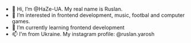 - 👋 Hi, I’m @HaZe-UA. My real name is Ruslan.
- 👀 I’m interested in frontend development, music, footbal and computer games.
- 🌱 I’m currently learning frontend development
- 📫 I'm from Ukraine. My instagram profile: @ruslan.yarosh

<!---
HaZe-UA/HaZe-UA is a ✨ special ✨ repository because its `README.md` (this file) appears on your GitHub profile.
You can click the Preview link to take a look at your changes.
--->

